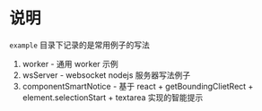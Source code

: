 # 说明

`example` 目录下记录的是常用例子的写法

1. worker - 通用 worker 示例
2. wsServer - websocket nodejs 服务器写法例子
3. componentSmartNotice - 基于 react + getBoundingClietRect + element.selectionStart + textarea 实现的智能提示

